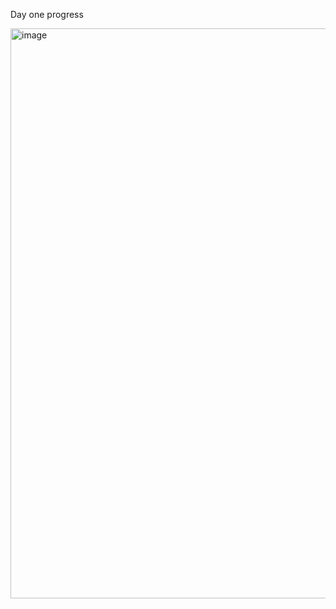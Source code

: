Day one progress

<img width="1903" height="912" alt="image" src="https://github.com/user-attachments/assets/1d71331b-6ccf-4410-812c-fccbc78f7160" />
